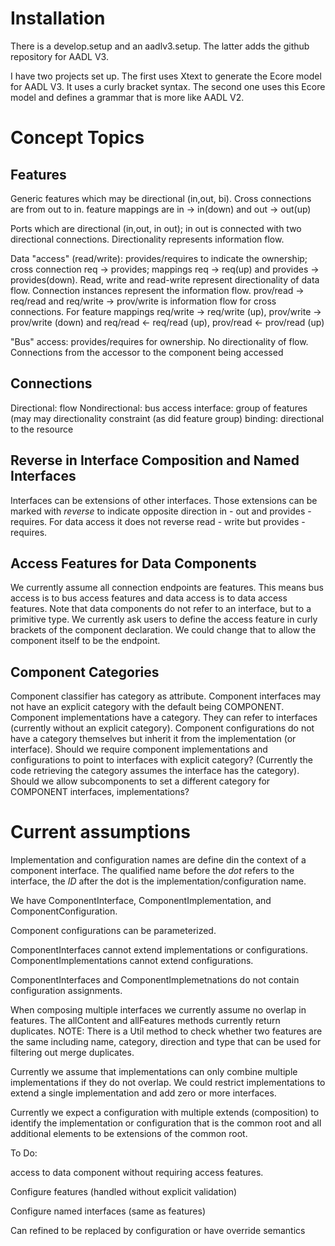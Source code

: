 Installation
===========

There is a develop.setup and an aadlv3.setup. The latter adds the github repository for AADL V3.

I have two projects set up. The first uses Xtext to generate the Ecore model for AADL V3. It uses a curly bracket syntax. The second one uses this Ecore model and defines a grammar that is more like AADL V2.

Concept Topics
==============

Features
--------

Generic features which may be directional (in,out, bi). Cross connections are from out to in. feature mappings are in -> in(down) and out -> out(up)

Ports which are directional (in,out, in out); in out is connected with two directional connections. Directionality represents information flow.

Data "access" (read/write): provides/requires to indicate the ownership; cross connection req -> provides; mappings req -> req(up) and provides -> provides(down). Read, write and read-write represent directionality of data flow. Connection instances represent the information flow. prov/read -> req/read and req/write -> prov/write is information flow for cross connections. For feature mappings req/write -> req/write (up), prov/write -> prov/write (down) and req/read <- req/read (up), prov/read <- prov/read (up)

"Bus" access: provides/requires for ownership. No directionality of flow. Connections from the accessor to the component being accessed

Connections
-----------

Directional: flow
Nondirectional: bus access
interface: group of features (may may directionality constraint (as did feature group)
binding: directional to the resource



Reverse in Interface Composition and Named Interfaces
------------------------------------------------

Interfaces can be extensions of other interfaces. Those extensions can be marked with *reverse* to indicate opposite direction in - out and provides - requires. For data access it does not reverse read - write but provides - requires.

Access Features for Data Components
-------------------------------

We currently assume all connection endpoints are features. This means bus access is to bus access features and data access is to data access features. Note that data components do not refer to an interface, but to a primitive type. We currently ask users to define the access feature in curly brackets of the component declaration. We could change that to allow the component itself to be the endpoint.

Component Categories
--------------------

Component classifier has category as attribute. Component interfaces may not have an explicit category with the default being COMPONENT. Component implementations have a category. They can refer to interfaces (currently without an explicit category).
Component configurations do not have a category themselves but inherit it from the implementation (or interface).
Should we require component implementations and configurations to point to interfaces with explicit category? (Currently the code retrieving the category assumes the interface has the category).
Should we allow subcomponents to set a different category for COMPONENT interfaces, implementations?

Current assumptions
===================

Implementation and configuration names are define din the context of a component interface. The qualified name before the *dot* refers to the interface, the *ID* after the dot is the implementation/configuration name.

We have ComponentInterface, ComponentImplementation, and ComponentConfiguration.

Component configurations can be parameterized.

ComponentInterfaces cannot extend implementations or configurations.
ComponentImplementations cannot extend configurations.

ComponentInterfaces and ComponentImplemetnations do not contain configuration assignments.

When composing multiple interfaces we currently assume no overlap in features. The allContent and allFeatures methods currently return duplicates. 
NOTE: There is a Util method to check whether two features are the same including name, category, direction and type that can be used for filtering out merge duplicates.

Currently we assume that implementations can only combine multiple implementations if they do not overlap. We could restrict implementations to extend a single implementation and add zero or more interfaces.

Currently we expect a configuration with multiple extends (composition) to identify the implementation or configuration that is the common root and all additional elements to be extensions of the common root.


To Do:

access to data component without requiring access features.

Configure features (handled without explicit validation)

Configure named interfaces (same as features)


Can refined to be replaced by configuration or have override semantics

